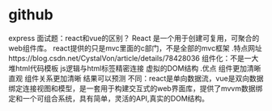 # github
express
面试题：react和vue的区别？
React 是一个用于创建可复用，可聚合的web组件库。
react提供的只是mvc里面的c部门，不是全部的mvc框架
.特点网址https://blog.csdn.net/CystalVon/article/details/78428036
组件化：不是一大堆html代码模板
js逻辑与html标签精密连接
虚拟的DOM结构
.优点
组件更加清晰直观
组件关系更加清晰
结果可以预测
不同：react是单向数据流，vue是双向数据绑定连接视图和模型，是一套用于构建交互式的web界面库，提供了mvvm数据绑定和一个可组合系统，具有简单，灵活的API,真实的DOM结构。
